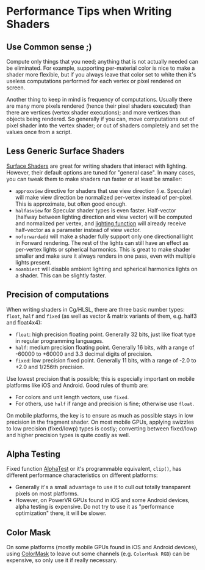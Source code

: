Performance Tips when Writing Shaders
=====================================


Use Common sense ;)
-------------------


Compute only things that you need; anything that is not actually needed can be eliminated. For example, supporting per-material color is nice to make a shader more flexible, but if you always leave that color set to white then it's useless computations performed for each vertex or pixel rendered on screen.

Another thing to keep in mind is frequency of computations. Usually there are many more pixels rendered (hence their pixel shaders executed) than there are vertices (vertex shader executions); and more vertices than objects being rendered. So generally if you can, move computations out of pixel shader into the vertex shader; or out of shaders completely and set the values once from a script.

Less Generic Surface Shaders
----------------------------


[Surface Shaders](SL-SurfaceShaders.md) are great for writing shaders that interact with lighting. However, their default options are tuned for "general case". In many cases, you can tweak them to make shaders run faster or at least be smaller:
* `approxview` directive for shaders that use view direction (i.e. Specular) will make view direction be normalized per-vertex instead of per-pixel. This is approximate, but often good enough.
* `halfasview` for Specular shader types is even faster. Half-vector (halfway between lighting direction and view vector) will be computed and normalized per vertex, and [lighting function](SL-SurfaceShaderLighting.md) will already receive half-vector as a parameter instead of view vector.
* `noforwardadd` will make a shader fully support only one directional light in Forward rendering. The rest of the lights can still have an effect as per-vertex lights or spherical harmonics. This is great to make shader smaller and make sure it always renders in one pass, even with multiple lights present.
* `noambient` will disable ambient lighting and spherical harmonics lights on a shader. This can be slightly faster.


Precision of computations
-------------------------


When writing shaders in Cg/HLSL, there are three basic number types: `float`, `half` and `fixed` (as well as vector & matrix variants of them, e.g. half3 and float4x4):
* `float`: high precision floating point. Generally 32 bits, just like float type in regular programming languages.
* `half`: medium precision floating point. Generally 16 bits, with a range of -60000 to +60000 and 3.3 decimal digits of precision.
* `fixed`: low precision fixed point. Generally 11 bits, with a range of -2.0 to +2.0 and 1/256th precision.

Use lowest precision that is possible; this is especially important on mobile platforms like iOS and Android. Good rules of thumb are:
* For colors and unit length vectors, use `fixed`.
* For others, use `half` if range and precision is fine; otherwise use `float`.

On mobile platforms, the key is to ensure as much as possible stays in low precision in the fragment shader. On most mobile GPUs, applying swizzles to low precision (fixed/lowp) types is costly; converting between fixed/lowp and higher precision types is quite costly as well.


Alpha Testing
-------------


Fixed function [AlphaTest](SL-AlphaTest.md) or it's programmable equivalent, `clip()`, has different performance characteristics on different platforms:
* Generally it's a small advantage to use it to cull out totally transparent pixels on most platforms.
* However, on PowerVR GPUs found in iOS and some Android devices, alpha testing is expensive. Do not try to use it as "performance optimization" there, it will be slower.

Color Mask
----------


On some platforms (mostly mobile GPUs found in iOS and Android devices), using [ColorMask](SL-Pass.md) to leave out some channels (e.g. `ColorMask RGB`) can be expensive, so only use it if really necessary.

